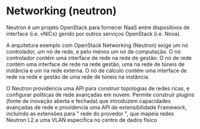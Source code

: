 # Networking (neutron)

Neutron é um projeto OpenStack para fornecer NaaS entre dispositivos de interface (i.e. vNICs) gerido por outros serviços OpenStack (i.e. Nova).

A arquitetura exemplo com OpenStack Networking (Neutron) exige um nó controlador, um nó de rede, e pelo menos um nó de computação. O nó controlador contém uma interface de rede na rede de gestão. O nó de rede contém uma interface de rede na rede gestão, uma na rede de túneis de instância e um na rede externa. O nó de cálculo contém uma interface de rede na rede e gestão de uma rede de túneis na instância.

O Neutron providencia uma API para construir topologias de redes ricas, e configurar políticas de rede avançadas em nuvem. Permite construir plugins (fonte de inovação aberta e fechada) que introduzem capacidades avançadas de rede e providencia uma API de extensibilidade Framework, incluindo as extensões para " rede do provedor ", que mapeia redes Neutron L2 a uma VLAN específica no centro de dados físico
